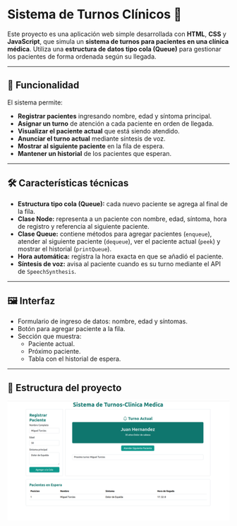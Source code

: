 # Sistema de Turnos Clínicos 🏥

Este proyecto es una aplicación web simple desarrollada con **HTML**, **CSS** y **JavaScript**, que simula un **sistema de turnos para pacientes en una clínica médica**. Utiliza una **estructura de datos tipo cola (Queue)** para gestionar los pacientes de forma ordenada según su llegada.

---

## 🧠 Funcionalidad

El sistema permite:

- **Registrar pacientes** ingresando nombre, edad y síntoma principal.
- **Asignar un turno** de atención a cada paciente en orden de llegada.
- **Visualizar el paciente actual** que está siendo atendido.
- **Anunciar el turno actual** mediante síntesis de voz.
- **Mostrar al siguiente paciente** en la fila de espera.
- **Mantener un historial** de los pacientes que esperan.

---

## 🛠️ Características técnicas

- **Estructura tipo cola (Queue):** cada nuevo paciente se agrega al final de la fila.
- **Clase Node:** representa a un paciente con nombre, edad, síntoma, hora de registro y referencia al siguiente paciente.
- **Clase Queue:** contiene métodos para agregar pacientes (`enqueue`), atender al siguiente paciente (`dequeue`), ver el paciente actual (`peek`) y mostrar el historial (`printQueue`).
- **Hora automática:** registra la hora exacta en que se añadió el paciente.
- **Síntesis de voz:** avisa al paciente cuando es su turno mediante el API de `SpeechSynthesis`.

---

## 🖼️ Interfaz

- Formulario de ingreso de datos: nombre, edad y síntomas.
- Botón para agregar paciente a la fila.
- Sección que muestra:
  - Paciente actual.
  - Próximo paciente.
  - Tabla con el historial de espera.

---

## 📂 Estructura del proyecto

![image](./Imagen.png)